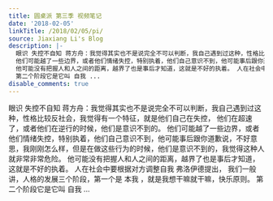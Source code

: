 ```yaml
---
title: 圆桌派 第三季 视频笔记
date: '2018-02-05'
linkTitle: /2018/02/05/pi/
source: Jiaxiang Li's Blog
description: |-
  眼识 失控不自知 蒋方舟：我觉得其实也不是说完全不可以判断，我自己遇到过这种，性格比较反社会，我觉得有一个特征，就是他们自己在失控， 他们在超速了，或者他们在逆行的时候，他们是意识不到的。
  他们可能越了一些边界，或者他们情绪失控，特别执着，他们自己意识不到，他可能事后跟你道歉说，不好意思，我刚刚怎么样，但是在做这些行为的时候，他们是意识不到的，我觉得这种人就非常非常危险。
  他可能没有把握人和人之间的距离，越界了也是事后才知道，这就是不好的执着。 人在社会中要根据对方调整自我 弗洛伊德提出， 我们一般讲，人格的发展三个阶段，第一个是 本我 ，就是我想干嘛就干嘛，快乐原则。
  第二个阶段它是它叫 自我 ...
disable_comments: true
---
```

眼识 失控不自知 蒋方舟：我觉得其实也不是说完全不可以判断，我自己遇到过这种，性格比较反社会，我觉得有一个特征，就是他们自己在失控， 他们在超速了，或者他们在逆行的时候，他们是意识不到的。
他们可能越了一些边界，或者他们情绪失控，特别执着，他们自己意识不到，他可能事后跟你道歉说，不好意思，我刚刚怎么样，但是在做这些行为的时候，他们是意识不到的，我觉得这种人就非常非常危险。
他可能没有把握人和人之间的距离，越界了也是事后才知道，这就是不好的执着。 人在社会中要根据对方调整自我 弗洛伊德提出， 我们一般讲，人格的发展三个阶段，第一个是 本我 ，就是我想干嘛就干嘛，快乐原则。
第二个阶段它是它叫 自我 ...